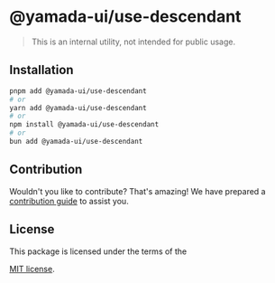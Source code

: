 # @yamada-ui/use-descendant

> This is an internal utility, not intended for public usage.

## Installation

```sh
pnpm add @yamada-ui/use-descendant
# or
yarn add @yamada-ui/use-descendant
# or
npm install @yamada-ui/use-descendant
# or
bun add @yamada-ui/use-descendant
```

## Contribution

Wouldn't you like to contribute? That's amazing! We have prepared a [contribution guide](https://github.com/yamada-ui/yamada-ui/blob/main/CONTRIBUTING.md) to assist you.

## License

This package is licensed under the terms of the

[MIT license](https://github.com/yamada-ui/yamada-ui/blob/main/LICENSE).
